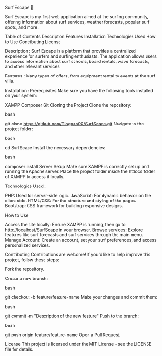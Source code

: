 Surf Escape 🌊

Surf Escape is my first web application aimed at the surfing community, offering information about surf services, weather forecasts, popular surf spots, and more.

Table of Contents
Description
Features
Installation
Technologies Used
How to Use
Contributing
License

Description :
Surf Escape is a platform that provides a centralized experience for surfers and surfing enthusiasts. The application allows users to access information about surf schools, board rentals, wave forecasts, and other relevant services.

Features :
Many types of offers, from equipment rental to events at the surf villa.

Installation :
Prerequisites
Make sure you have the following tools installed on your system:

XAMPP
Composer
Git
Cloning the Project
Clone the repository:

bash

git clone https://github.com/Tiagooo90/SurfScape.git
Navigate to the project folder:

bash

cd SurfScape
Install the necessary dependencies:

bash

composer install
Server Setup
Make sure XAMPP is correctly set up and running the Apache server.
Place the project folder inside the htdocs folder of XAMPP to access it locally.

Technologies Used :

PHP: Used for server-side logic.
JavaScript: For dynamic behavior on the client side.
HTML/CSS: For the structure and styling of the pages.
Bootstrap: CSS framework for building responsive designs.

How to Use: 

Access the site locally: Ensure XAMPP is running, then go to http://localhost/SurfScape in your browser.
Browse services: Explore features like surf forecasts and surf services through the main menu.
Manage Account: Create an account, set your surf preferences, and access personalized services.

Contributing
Contributions are welcome! If you'd like to help improve this project, follow these steps:

Fork the repository.

Create a new branch:

bash

git checkout -b feature/feature-name
Make your changes and commit them:

bash

git commit -m "Description of the new feature"
Push to the branch:

bash

git push origin feature/feature-name
Open a Pull Request.

License
This project is licensed under the MIT License - see the LICENSE file for details.
